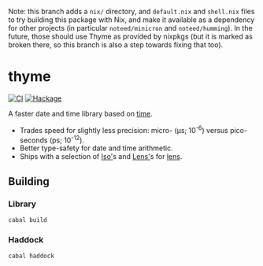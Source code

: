 Note: this branch adds a `nix/` directory, and `default.nix` and `shell.nix`
files to try building this package with Nix, and make it available as a
dependency for other projects (in particular `noteed/minicron` and
`noteed/humming`). In the future, those should use Thyme as provided by nixpkgs
(but it is marked as broken there, so this branch is also a step towards fixing
that too).


# thyme

[![CI](https://github.com/haskell-github-trust/thyme/actions/workflows/haskell.yml/badge.svg)](https://github.com/haskell-github-trust/thyme/actions/workflows/haskell.yml) [![Hackage](https://img.shields.io/hackage/v/thyme.svg?logo=haskell)](http://hackage.haskell.org/package/thyme)

A faster date and time library based on [time][].

* Trades speed for slightly less precision: micro- (μs; 10<sup>-6</sup>)
  versus pico-seconds (ps; 10<sup>-12</sup>).
* Better type-safety for date and time arithmetic.
* Ships with a selection of [Iso'][]s and [Lens'][]s for [lens][].

## Building

### Library

```
cabal build
```

### Haddock

```
cabal haddock
```

[Iso']: http://hackage.haskell.org/package/lens/docs/Control-Lens-Iso.html#t:Iso-39-
[Lens']: http://hackage.haskell.org/package/lens/docs/Control-Lens-Lens.html#t:Lens-39-
[lens]: http://hackage.haskell.org/package/lens
[time]: http://hackage.haskell.org/package/time

